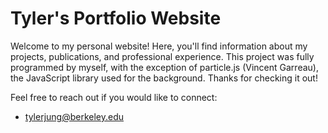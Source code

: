 # Tyler's Portfolio Website

Welcome to my personal website! Here, you'll find information about my projects, publications, and professional experience. This project was fully programmed by myself, with the exception of particle.js (Vincent Garreau), the JavaScript library used for the background. Thanks for checking it out!

Feel free to reach out if you would like to connect:
- [tylerjung@berkeley.edu](mailto:tylerjung@berkeley.edu)